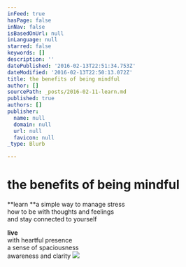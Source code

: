 ```yaml
---
inFeed: true
hasPage: false
inNav: false
isBasedOnUrl: null
inLanguage: null
starred: false
keywords: []
description: ''
datePublished: '2016-02-13T22:51:34.753Z'
dateModified: '2016-02-13T22:50:13.072Z'
title: the benefits of being mindful
author: []
sourcePath: _posts/2016-02-11-learn.md
published: true
authors: []
publisher:
  name: null
  domain: null
  url: null
  favicon: null
_type: Blurb

---
```

# the benefits of being mindful

**learn **a simple way to manage stress  
how to be with thoughts and feelings  
and stay connected to yourself

**live**  
with heartful presence  
a sense of spaciousness  
awareness and clarity
![](https://s3-us-west-2.amazonaws.com/the-grid-img/p/b8ad69d3eeac53c104a4a0b8942d37be6b8b073b.jpg)